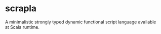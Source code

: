 # scrapla

A minimalistic strongly typed dynamic functional script language available at Scala runtime.




